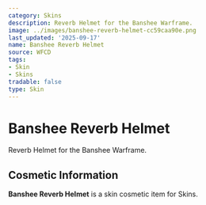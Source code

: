 ```yaml
---
category: Skins
description: Reverb Helmet for the Banshee Warframe.
image: ../images/banshee-reverb-helmet-cc59caa90e.png
last_updated: '2025-09-17'
name: Banshee Reverb Helmet
source: WFCD
tags:
- Skin
- Skins
tradable: false
type: Skin
---
```


# Banshee Reverb Helmet

Reverb Helmet for the Banshee Warframe.

## Cosmetic Information

**Banshee Reverb Helmet** is a skin cosmetic item for Skins.

